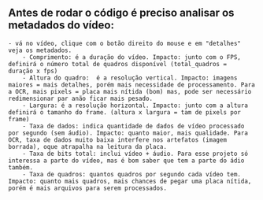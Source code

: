 ## Antes de rodar o código é preciso analisar os metadados do vídeo:
    - vá no vídeo, clique com o botão direito do mouse e em "detalhes" veja os metadados. 
        - Comprimento: é a duração do vídeo. Impacto: junto com o FPS, definirá o número total de quadros disponível (total_quadros =  duração x fps)
        - Altura do quadro:  é a resolução vertical. Impacto: imagens maiores = mais detalhes, porém mais necessidade de processamento. Para a OCR, mais pixels = placa mais nítida (bom) mas, pode ser necessário redimensionar par anão ficar mais pesado. 
        - Largura: é a resolução horizontal. Impacto: junto com a altura definirá o tamanho do frame. (altura x largura = tam de pixels por frame)
        - Taxa de dados: indica quantidade de dados de vídeo processado por segundo (sem áudio). Impacto: quanto maior, mais qualidade. Para OCR, taxa de dados muito baixa interfere nos artefatos (imagem borrada), oque atrapalha na leitura da placa. 
        - Taxa de bits total: inclui vídeo + áudio. Para esse projeto só interessa a parte do vídeo, mas é bom saber que tem a parte do ádio também. 
        - Taxa de quadros: quantos quadros por segundo cada vídeo tem. Impacto: quanto mais quadros, mais chances de pegar uma placa nítida, porém é mais arquivos para serem processados. 


